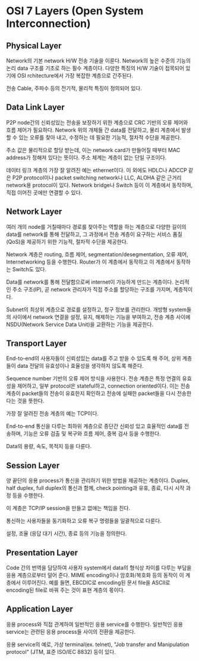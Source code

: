 # OSI 7 Layers (Open System Interconnection)

## Physical Layer

Network의 기본 network H/W 전송 기술을 이룬다. Network의 높은 수준의 기능의 논리 data 구조를 기초로 하는 필수 계층이다. 다양한 특징의 H/W 기술이 접목되어 있기에 OSI rchitecture에서 가장 복잡한 계층으로 간주된다.

전송 Cable, 주파수 등의 전기적, 물리적 특징이 정의되어 있다.

## Data Link Layer

P2P node간의 신뢰성있는 전송을 보장하기 위한 계층으로 CRC 기반의 오류 제어와 흐름 제어가 필요하다. Network 위의 개체들 간 data를 전달하고, 물리 계층에서 발생할 수 있는 오류를 찾아 내고, 수정하는 데 필요한 기능적, 절차적 수단을 제공한다.

주소 값은 물리적으로 할당 받는데, 이는 network card가 만들어질 때부터 MAC address가 정해져 있다는 뜻이다. 주소 체계는 계층이 없는 단일 구조이다.

데이터 링크 계층의 가장 잘 알려진 예는 ethernet이다. 이 외에도 HDLC나 ADCCP 같은 P2P protocol이나 packet switching network나 LLC, ALOHA 같은 근거리 network용 protocol이 있다. Network bridge나 Switch 등이 이 계층에서 동작하며, 직접 이어진 곳에만 연결할 수 있다.

## Network Layer

여러 개의 node를 거칠때마다 경로를 찾아주는 역할을 하는 계층으로 다양한 길이의 data를 network를 통해 전달하고, 그 과정에서 전송 계층이 요구하는 서비스 품질(QoS)을 제공하기 위한 기능적, 절차적 수단을 제공한다.

Network 계층은 routing, 흐름 제어, segmentation/desegmentation, 오류 제어, Internetworking 등을 수행한다. Router가 이 계층에서 동작하고 이 계층에서 동작하는 Switch도 있다.

Data를 network를 통해 전달함으로써 internet이 가능하게 만드는 계층이다. 논리적인 주소 구조(IP), 곧 network 관리자가 직접 주소를 할당하는 구조를 가지며, 계층적이다.

Subnet의 최상위 계층으로 경로를 설정하고, 청구 정보를 관리한다. 개방형 system들의 사이에서 network 연결을 설정, 유지, 해제하는 기능을 부여하고, 전송 계층 사이에 NSDU(Network Service Data Unit)을 교환하는 기능을 제공한다.

## Transport Layer

End-to-end의 사용자들이 신뢰성있는 data를 주고 받을 수 있도록 해 주어, 상위 계층들이 data 전달의 유효성이나 효율성을 생각하지 않도록 해준다.

Sequence number 기반의 오류 제어 방식을 사용한다. 전송 계층은 특정 연결의 유효성을 제어하고, 일부 protocol은 stateful하고, connection oriented이다. 이는 전송 계층이 packet들의 전송이 유효한지 확인하고 전송에 실패한 packet들을 다시 전송한다는 것을 뜻한다.

가장 잘 알려진 전송 계층의 예는 TCP이다.

End-to-end 통신을 다루는 최하위 계층으로 종단간 신뢰성 있고 효율적인 data를 전송하며, 기능은 오류 검출 및 복구와 흐름 제어, 중복 검사 등을 수행한다.

Data의 용량, 속도, 목적지 등을 다룬다.

## Session Layer

양 끝단의 응용 process가 통신을 관리하기 위한 방법을 제공하는 계층이다. Duplex, half duplex, full duplex의 통신과 함께, check pointing과 유휴, 종료, 다시 시작 과정 등을 수행한다.

이 계층은 TCP/IP session을 만들고 없애는 책임을 진다.

통신하는 사용자들을 동기화하고 오류 복구 명령들을 일괄적으로 다룬다.

설정, 조율 (응답 대기 시간), 종료 등의 기능을 정의한다.

## Presentation Layer

Code 간의 번역을 담당하여 사용자 system에서 data의 형식상 차이를 다루는 부담을 응용 계층으로부터 덜어 준다. MIME encoding이나 암호화/복호화 등의 동작이 이 계층에서 이루어진다. 예를 들면, EBCDIC로 encoding된 문서 file을 ASCII로 encoding된 file로 바꿔 주는 것이 표현 계층의 몫이다.

## Application Layer

응용 process와 직접 관계하여 일반적인 응용 service를 수행한다. 일반적인 응용 service는 관련된 응용 process들 사이의 전환을 제공한다.

응용 service의 예로, 가상 terminal(ex. telnet), "Job transfer and Manipulation protocol" (JTM, 표준 ISO/IEC 8832) 등이 있다.
